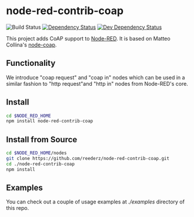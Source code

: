 node-red-contrib-coap
=====================
![Build Status](https://github.com/namib-project/node-red-contrib-coap/workflows/.github/workflows/npm-test.yml/badge.svg)
[![Dependency Status](https://david-dm.org/reederz/node-red-contrib-coap.png)](https://david-dm.org/reederz/node-red-contrib-coap)
[![Dev Dependency Status](https://david-dm.org/reederz/node-red-contrib-coap/dev-status.png)](https://david-dm.org/reederz/node-red-contrib-coap#dev-badge-embed)

This project adds CoAP support to [Node-RED](http://nodered.org/). It is based on Matteo Collina's [node-coap](https://github.com/mcollina/node-coap).

Functionality
-------------
 We introduce "coap request" and "coap in" nodes which can be used in a similar fashion to "http request"and "http in" nodes from Node-RED's core.

Install
-------

```bash
cd $NODE_RED_HOME
npm install node-red-contrib-coap
```

Install from Source
-------------------

```bash
cd $NODE_RED_HOME/nodes
git clone https://github.com/reederz/node-red-contrib-coap.git
cd ./node-red-contrib-coap
npm install
```

Examples
--------
You can check out a couple of usage examples at *./examples* directory of this repo.
